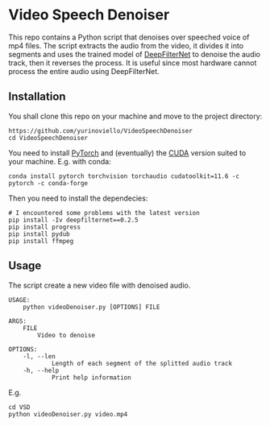 # Video Speech Denoiser

This repo contains a Python script that denoises over speeched voice of mp4 files. The script extracts the audio from the video, it divides it into segments and uses the trained model of [DeepFilterNet](https://github.com/Rikorose/DeepFilterNet) to denoise the audio track, then it reverses the process. It is useful since most hardware cannot process the entire audio using DeepFilterNet.

## Installation

You shall clone this repo on your machine and move to the project directory:
```shell
https://github.com/yurinoviello/VideoSpeechDenoiser
cd VideoSpeechDenoiser
```

You need to install [PyTorch](https://pytorch.org/get-started/locally/) and (eventually) the [CUDA](https://developer.nvidia.com/cuda-zone) version suited to your machine. E.g. with conda:
```shell
conda install pytorch torchvision torchaudio cudatoolkit=11.6 -c pytorch -c conda-forge
```

Then you need to install the dependecies:
```shell
# I encountered some problems with the latest version
pip install -Iv deepfilternet==0.2.5
pip install progress
pip install pydub
pip install ffmpeg
```

## Usage

The script create a new video file with denoised audio.
```
USAGE:
    python videoDenoiser.py [OPTIONS] FILE

ARGS:
    FILE
    	Video to denoise

OPTIONS:
    -l, --len
            Length of each segment of the splitted audio track
    -h, --help
            Print help information
```
E.g.
```shell
cd VSD
python videoDenoiser.py video.mp4
```
